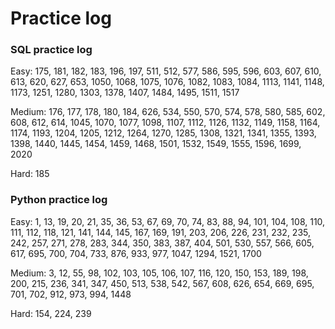 # Practice log

### SQL practice log

Easy: 175, 181, 182, 183, 196, 197, 511, 512, 577, 586, 595, 596, 603, 607, 610, 613, 620, 627, 653, 1050, 1068, 1075, 1076, 1082, 1083, 1084, 1113, 1141, 1148, 1173, 1251, 1280, 1303, 1378, 1407, 1484, 1495, 1511, 1517

Medium: 176, 177, 178, 180, 184, 626, 534, 550, 570, 574, 578, 580, 585, 602, 608, 612, 614, 1045, 1070, 1077, 1098, 1107, 1112, 1126, 1132, 1149, 1158, 1164, 1174, 1193, 1204, 1205, 1212, 1264, 1270, 1285, 1308, 1321, 1341, 1355, 1393, 1398, 1440, 1445, 1454, 1459, 1468, 1501, 1532, 1549, 1555, 1596, 1699, 2020

Hard: 185


### Python practice log

Easy: 1, 13, 19, 20, 21, 35, 36, 53, 67, 69, 70, 74, 83, 88, 94, 101, 104, 108, 110, 111, 112, 118, 121, 141, 144, 145, 167, 169, 191, 203, 206, 226, 231, 232, 235, 242, 257, 271, 278, 283, 344, 350, 383, 387, 404, 501, 530, 557, 566, 605, 617, 695, 700, 704, 733, 876, 933, 977, 1047, 1294, 1521, 1700

Medium: 3, 12, 55, 98, 102, 103, 105, 106, 107, 116, 120, 150, 153, 189, 198, 200, 215, 236, 341, 347, 450, 513, 538, 542, 567, 608, 626, 654, 669, 695, 701, 702, 912, 973, 994, 1448

Hard: 154, 224, 239




